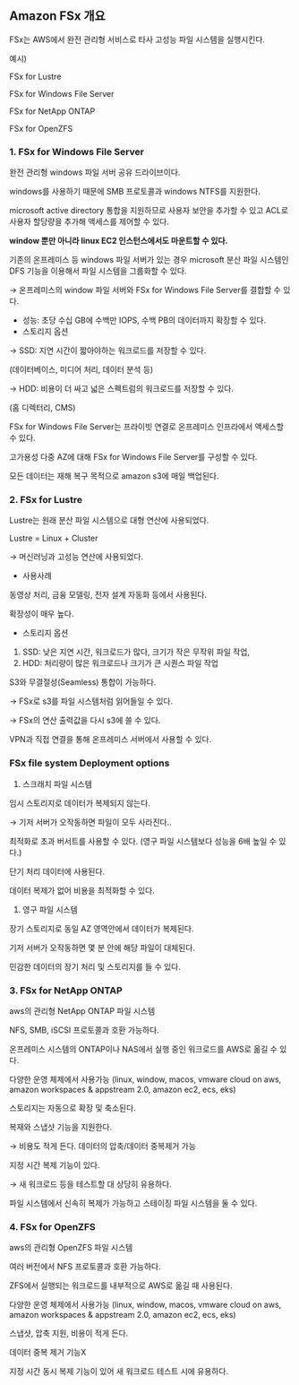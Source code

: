 ## Amazon FSx 개요

FSx는 AWS에서 완전 관리형 서비스로 타사 고성능 파일 시스템을 실행시킨다.

예시)

FSx for Lustre

FSx for Windows File Server

FSx for NetApp ONTAP

FSx for OpenZFS

### 1. FSx for Windows File Server

완전 관리형 windows 파일 서버 공유 드라이브이다.

windows를 사용하기 때문에 SMB 프로토콜과 windows NTFS를 지원한다.

microsoft active directory 통합을 지원하므로 사용자 보안을 추가할 수 있고 ACL로 사용자 할당량을 추가해 액세스를 제어할 수 있다.

**window 뿐만 아니라 linux EC2 인스턴스에서도 마운트할 수 있다.**

기존의 온프레미스 등 windows 파일 서버가 있는 경우 microsoft 분산 파일 시스템인 DFS 기능을 이용해서 파일 시스템을 그룹화할 수 있다.

→ 온프레미스의 window 파일 서버와 FSx for Windows File Server를 결합할 수 있다.

- 성능: 초당 수십 GB에 수백만 IOPS, 수백 PB의 데이터까지 확장할 수 있다.
- 스토리지 옵션

→ SSD: 지연 시간이 짧아야하는 워크로드를 저장할 수 있다.

(데이터베이스, 미디어 처리, 데이터 분석 등)

→ HDD: 비용이 더 싸고 넓은 스펙트럼의 워크로드를 저장할 수 있다.

(홈 디렉터리, CMS)

FSx for Windows File Server는 프라이빗 연결로 온프레미스 인프라에서 액세스할 수 있다.

고가용성 다중 AZ에 대해 FSx for Windows File Server를 구성할 수 있다.

모든 데이터는 재해 복구 목적으로 amazon s3에 매일 백업된다.

### 2. FSx for Lustre

Lustre는 원래 분산 파일 시스템으로 대형 연산에 사용되었다.

Lustre = Linux + Cluster

→ 머신러닝과 고성능 연산에 사용되었다.

- 사용사례

동영상 처리, 금융 모델링, 전자 설계 자동화 등에서 사용된다.

확장성이 매우 높다.

- 스토리지 옵션
1. SSD: 낮은 지연 시간, 워크로드가 많다, 크기가 작은 무작위 파일 작업,
2. HDD: 처리량이 많은 워크로드나 크기가 큰 시퀀스 파일 작업

S3와 무결절성(Seamless) 통합이 가능하다.

→ FSx로 s3를 파일 시스템처럼 읽어들일 수 있다.

→ FSx의 연산 출력값을 다시 s3에 쓸 수 있다.

VPN과 직접 연결을 통해 온프레미스 서버에서 사용할 수 있다.

### FSx file system Deployment options

1. 스크래치 파일 시스템

임시 스토리지로 데이터가 복제되지 않는다.

→ 기저 서버가 오작동하면 파일이 모두 사라진다..

최적화로 초과 버서트를 사용할 수 있다. (영구 파일 시스템보다 성능을 6배 높일 수 있다.)

단기 처리 데이터에 사용된다.

데이터 복제가 없어 비용을 최적화할 수 있다.

1. 영구 파일 시스템

장기 스토리지로 동일 AZ 영역안에서 데이터가 복제된다.

기저 서버가 오작동하면 몇 분 안에 해당 파일이 대체된다.

민감한 데이터의 장기 처리 및 스토리지를 들 수 있다.

### 3. FSx for NetApp ONTAP

aws의 관리형 NetApp ONTAP 파일 시스템

NFS, SMB, iSCSI 프로토콜과 호환 가능하다.

온프레미스 시스템의 ONTAP이나 NAS에서 실행 중인 워크로드를 AWS로 옮길 수 있다.

다양한 운영 체제에서 사용가능 (linux, window, macos, vmware cloud on aws, amazon workspaces & appstream 2.0, amazon ec2, ecs, eks)

스토리지는 자동으로 확장 및 축소된다.

복재와 스냅샷 기능을 지원한다.

→ 비용도 적게 든다. 데이터의 압축/데이터 중복제거 가능

지정 시간 복제 기능이 있다.

→ 새 워크로드 등을 테스트할 대 상당히 유용하다.

파일 시스템에서 신속히 복제가 가능하고 스테이징 파일 시스템을 둘 수 있다.

### 4. FSx for OpenZFS

aws의 관리형 OpenZFS 파일 시스템

여러 버전에서 NFS 프로토콜과 호환 가능하다.

ZFS에서 실행되는 워크로드를 내부적으로 AWS로 옮길 때 사용된다.

다양한 운영 체제에서 사용가능 (linux, window, macos, vmware cloud on aws, amazon workspaces & appstream 2.0, amazon ec2, ecs, eks)

스냅샷, 압축 지원, 비용이 적게 든다.

데이터 중복 제거 기능X

지정 시간 동시 복제 기능이 있어 새 워크로드 테스트 시에 유용하다.